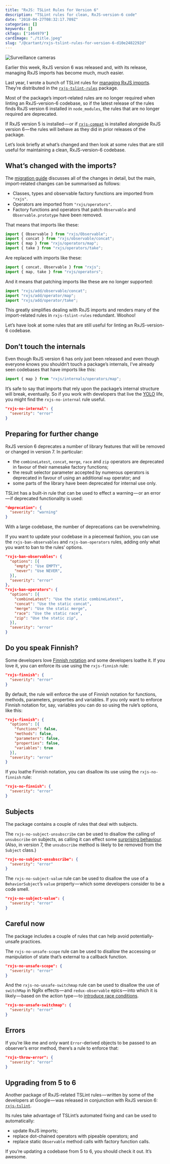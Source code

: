 ```yaml
---
title: "RxJS: TSLint Rules for Version 6"
description: "TSLint rules for clean, RxJS-version-6 code"
date: "2018-04-27T08:32:17.709Z"
categories: []
keywords: []
ckTags: ["1464979"]
cardImage: "./title.jpeg"
slug: "/@cartant/rxjs-tslint-rules-for-version-6-d10e2482292d"
---
```


![Surveillance cameras](title.jpeg "Photo by Scott Webb on Unsplash")

Earlier this week, RxJS version 6 was released and, with its release, managing RxJS imports has become much, much easier.

Last year, I wrote a bunch of TSLint rules for [managing RxJS imports](/managing-rxjs-imports-with-tslint/). They’re distributed in the [`rxjs-tslint-rules`](https://github.com/cartant/rxjs-tslint-rules) package.

Most of the package’s import-related rules are no longer required when linting an RxJS-version-6 codebase, so if the latest release of the rules finds RxJS version 6 installed in `node_modules`, the rules that are no longer required are deprecated.

If RxJS version 5 is installed — or if [`rxjs-compat`](https://github.com/ReactiveX/rxjs/blob/7cff11cc20bfb2aa5c496576501d5889da1dcb4d/MIGRATION.md) is installed alongside RxJS version 6 — the rules will behave as they did in prior releases of the package.

Let’s look briefly at what’s changed and then look at some rules that are still useful for maintaining a clean, RxJS-version-6 codebase.

## What’s changed with the imports?

The [migration guide](https://github.com/ReactiveX/rxjs/blob/7cff11cc20bfb2aa5c496576501d5889da1dcb4d/MIGRATION.md) discusses all of the changes in detail, but the main, import-related changes can be summarised as follows:

- Classes, types and observable factory functions are imported from `"rxjs"`.
- Operators are imported from `"rxjs/operators"`.
- Factory functions and operators that patch `Observable` and `Observable.prototype` have been removed.

That means that imports like these:

```ts
import { Observable } from "rxjs/Observable";
import { concat } from "rxjs/observable/concat";
import { map } from "rxjs/operators/map";
import { take } from "rxjs/operators/take";
```

Are replaced with imports like these:

```ts
import { concat, Observable } from "rxjs";
import { map, take } from "rxjs/operators";
```

And it means that patching imports like these are no longer supported:

```ts
import "rxjs/add/observable/concat";
import "rxjs/add/operator/map";
import "rxjs/add/operator/take";
```

This greatly simplifies dealing with RxJS imports and renders many of the import-related rules in `rxjs-tslint-rules` redundant. Woohoo!

Let’s have look at some rules that are still useful for linting an RxJS-version-6 codebase.

## Don’t touch the internals

Even though RxJS version 6 has only just been released and even though everyone knows you shouldn’t touch a package’s internals, I’ve already seen codebases that have imports like this:

```ts
import { map } from "rxjs/internals/operators/map";
```

It’s safe to say that imports that rely upon the package’s internal structure will break, eventually. So if you work with developers that live the [YOLO](https://en.m.wikipedia.org/wiki/YOLO_%28aphorism%29) life, you might find the `rxjs-no-internal` rule useful.

```json
"rxjs-no-internal": {
  "severity": "error"
}
```

## Preparing for further change

RxJS version 6 deprecates a number of library features that will be removed or changed in version 7. In particular:

- the `combineLatest`, `concat`, `merge`, `race` and `zip` operators are deprecated in favour of their namesake factory functions;
- the result selector parameter accepted by numerous operators is deprecated in favour of using an additional `map` operator; and
- some parts of the library have been deprecated for internal use only.

TSLint has a built-in rule that can be used to effect a warning — or an error — if deprecated functionality is used:

```json
"deprecation": {
  "severity": "warning"
}
```

With a large codebase, the number of deprecations can be overwhelming.

If you want to update your codebase in a piecemeal fashion, you can use the `rxjs-ban-observables` and `rxjs-ban-operators` rules, adding only what you want to ban to the rules’ options.

```json
"rxjs-ban-observables": {
  "options": [{
    "empty": "Use EMPTY",
    "never": "Use NEVER",
  }],
  "severity": "error"
},
"rxjs-ban-operators": {
  "options": [{
    "combineLatest": "Use the static combineLatest",
    "concat": "Use the static concat",
    "merge": "Use the static merge",
    "race": "Use the static race",
    "zip": "Use the static zip",
  }],
  "severity": "error"
}
```

## Do you speak Finnish?

Some developers love [Finnish notation](https://medium.com/@benlesh/observables-and-finnish-notation-df8356ed1c9b) and some developers loathe it. If you love it, you can enforce its use using the `rxjs-finnish` rule:

```json
"rxjs-finnish": {
  "severity": "error"
}
```

By default, the rule will enforce the use of Finnish notation for functions, methods, parameters, properties and variables. If you only want to enforce Finnish notation for, say, variables you can do so using the rule’s options, like this:

```json
"rxjs-finnish": {
  "options": [{
    "functions": false,
    "methods": false,
    "parameters": false,
    "properties": false,
    "variables": true
  }],
  "severity": "error"
}
```

If you loathe Finnish notation, you can disallow its use using the `rxjs-no-finnish` rule:

```json
"rxjs-no-finnish": {
  "severity": "error"
}
```

## Subjects

The package contains a couple of rules that deal with subjects.

The `rxjs-no-subject-unsubscribe` can be used to disallow the calling of `unsubscribe` on subjects, as calling it can effect some [surprising behaviour](/closed-subjects/).(Also, in version 7, the `unsubscribe` method is likely to be removed from the `Subject` class.)

```json
"rxjs-no-subject-unsubscribe": {
  "severity": "error"
}
```

The `rxjs-no-subject-value` rule can be used to disallow the use of a `BehaviorSubject`’s `value` property — which some developers consider to be a code smell.

```json
"rxjs-no-subject-value": {
  "severity": "error"
}
```

## Careful now

The package includes a couple of rules that can help avoid potentially-unsafe practices.

The `rxjs-no-unsafe-scope` rule can be used to disallow the accessing or manipulation of state that’s external to a callback function.

```json
"rxjs-no-unsafe-scope": {
  "severity": "error"
}
```

And the `rxjs-no-unsafe-switchmap` rule can be used to disallow the use of `switchMap` in NgRx effects — and `redux-observable` epics — into which it is likely — based on the action type — to [introduce race conditions](/avoiding-switchmap-related-bugs/).

```json
"rxjs-no-unsafe-switchmap": {
  "severity": "error"
}
```

## Errors

If you’re like me and only want `Error`\-derived objects to be passed to an observer’s error method, there’s a rule to enforce that:

```json
"rxjs-throw-error": {
  "severity": "error"
}
```

## Upgrading from 5 to 6

Another package of RxJS-related TSLint rules — written by some of the developers at Google — was released in conjunction with RxJS version 6: [`rxjs-tslint`](https://github.com/ReactiveX/rxjs-tslint).

Its rules take advantage of TSLint’s automated fixing and can be used to automatically:

- update RxJS imports;
- replace dot-chained operators with pipeable operators; and
- replace static `Observable` method calls with factory function calls.

If you’re updating a codebase from 5 to 6, you should check it out. It’s awesome.

